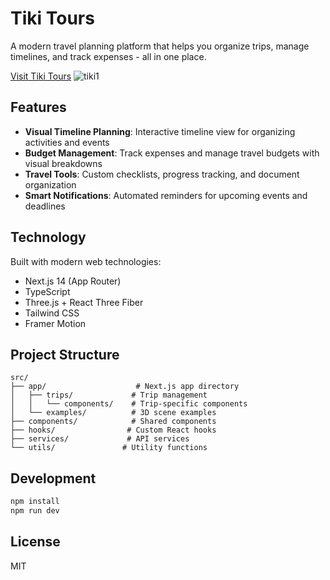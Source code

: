 # Tiki Tours

A modern travel planning platform that helps you organize trips, manage timelines, and track expenses - all in one place.

[Visit Tiki Tours](https://tiki.tours)
![tiki1](https://github.com/user-attachments/assets/fd1b2884-6ee5-4c6e-9005-24749d31fdcf)

## Features

- **Visual Timeline Planning**: Interactive timeline view for organizing activities and events
- **Budget Management**: Track expenses and manage travel budgets with visual breakdowns
- **Travel Tools**: Custom checklists, progress tracking, and document organization
- **Smart Notifications**: Automated reminders for upcoming events and deadlines

## Technology

Built with modern web technologies:
- Next.js 14 (App Router)
- TypeScript
- Three.js + React Three Fiber
- Tailwind CSS
- Framer Motion

## Project Structure

```
src/
├── app/                    # Next.js app directory
│   ├── trips/             # Trip management
│   │   └── components/    # Trip-specific components
│   └── examples/          # 3D scene examples
├── components/            # Shared components
├── hooks/                # Custom React hooks
├── services/             # API services
└── utils/               # Utility functions
```

## Development

```bash
npm install
npm run dev
```

## License

MIT
